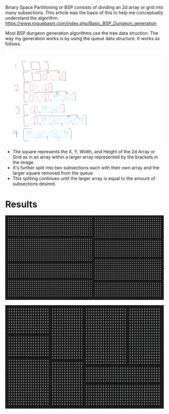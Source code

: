 Binary Space Partitioning or BSP consists of dividing an 2d array or grid into many subsections.
This article was the basis of this to help me conceptually understand the algorithm.
https://www.roguebasin.com/index.php/Basic_BSP_Dungeon_generation

Most BSP dungeon generation algorithms use the tree data struction.
The way my generation works is by using the queue data structure. It works as follows.

![](https://github.com/TeMyls/Miscellaneous-/blob/main/BSP%20-%20Binary%20Space%20Partitioning/BSPqueuevisualization.png)

* The square represents the X, Y, Width, and Height of the 2d Array or Grid as in an array within a larger array represented by the brackets in the image.
* It's further split into two subsections each with their own array and the larger square removed from the queue
* This spliting continues until the larger array is equal to the amount of subsections desired. 

# Results

![](https://github.com/TeMyls/Miscellaneous-/blob/main/BSP%20-%20Binary%20Space%20Partitioning/BSPsubdivisions.PNG)

![](https://github.com/TeMyls/Miscellaneous-/blob/main/BSP%20-%20Binary%20Space%20Partitioning/BSPsubdivisions2.PNG)
